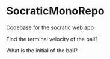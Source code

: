 # SocraticMonoRepo
Codebase for the socratic web app



Find the terminal velocity of the ball?



What is the initial of the ball? 



